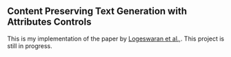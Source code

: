 ## Content Preserving Text Generation with Attributes Controls

This is my implementation of the paper by [Logeswaran et al.,](https://arxiv.org/abs/1811.01135). This project is still in progress.



